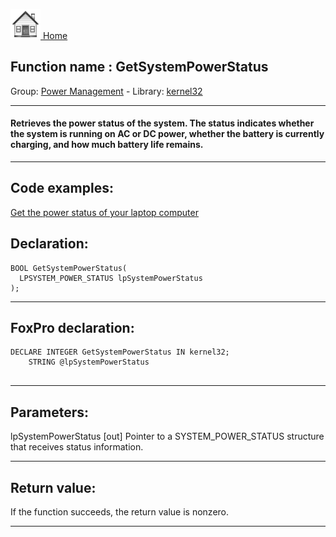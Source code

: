 [<img src="../../images/home.png"> Home ](https://github.com/VFPX/Win32API)  

## Function name : GetSystemPowerStatus
Group: [Power Management](../../functions_group.md#Power_Management)  -  Library: [kernel32](../../Libraries.md#kernel32)  
***  


#### Retrieves the power status of the system. The status indicates whether the system is running on AC or DC power, whether the battery is currently charging, and how much battery life remains.
***  


## Code examples:
[Get the power status of your laptop computer](../../samples/sample_006.md)  

## Declaration:
```foxpro  
BOOL GetSystemPowerStatus(
  LPSYSTEM_POWER_STATUS lpSystemPowerStatus
);  
```  
***  


## FoxPro declaration:
```foxpro  
DECLARE INTEGER GetSystemPowerStatus IN kernel32;
	STRING @lpSystemPowerStatus
  
```  
***  


## Parameters:
lpSystemPowerStatus 
[out] Pointer to a SYSTEM_POWER_STATUS structure that receives status information.  
***  


## Return value:
If the function succeeds, the return value is nonzero.  
***  

